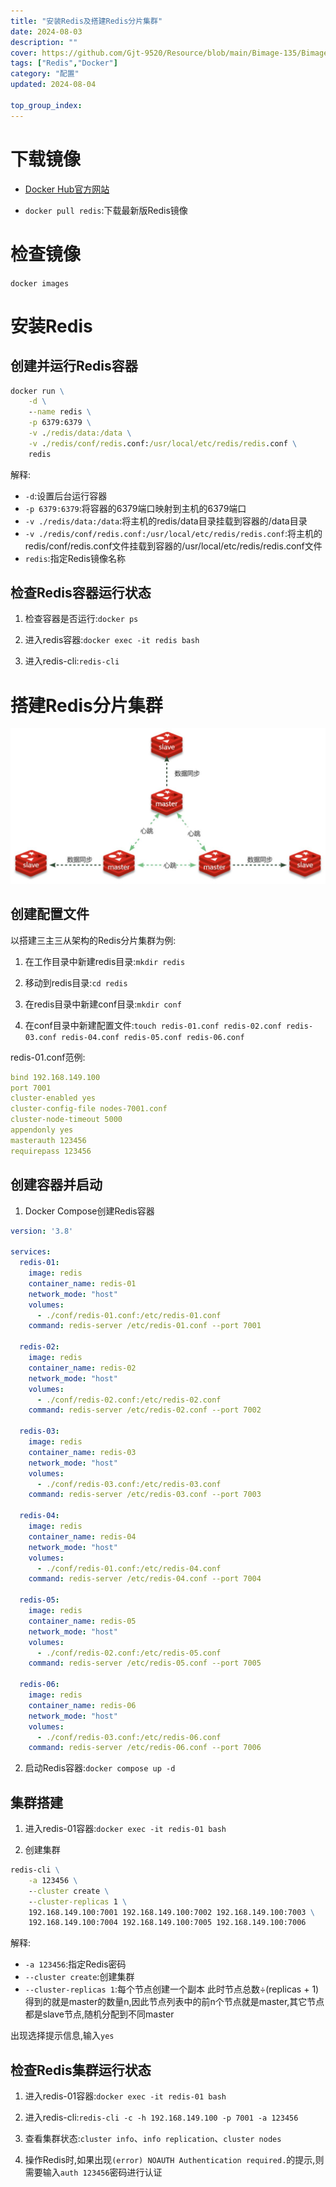 ```yaml
---
title: "安装Redis及搭建Redis分片集群"
date: 2024-08-03
description: ""
cover: https://github.com/Gjt-9520/Resource/blob/main/Bimage-135/Bimage92.jpg?raw=true
tags: ["Redis","Docker"]
category: "配置"
updated: 2024-08-04
  
top_group_index: 
---
```


# 下载镜像

- [Docker Hub官方网站](https://hub.docker.com/)

- `docker pull redis`:下载最新版Redis镜像

# 检查镜像

`docker images`

# 安装Redis

## 创建并运行Redis容器

```cmd
docker run \
    -d \
    --name redis \
    -p 6379:6379 \
    -v ./redis/data:/data \
    -v ./redis/conf/redis.conf:/usr/local/etc/redis/redis.conf \
    redis
```

解释:
- `-d`:设置后台运行容器
- `-p 6379:6379`:将容器的6379端口映射到主机的6379端口
- `-v ./redis/data:/data`:将主机的redis/data目录挂载到容器的/data目录
- `-v ./redis/conf/redis.conf:/usr/local/etc/redis/redis.conf`:将主机的redis/conf/redis.conf文件挂载到容器的/usr/local/etc/redis/redis.conf文件
- `redis`:指定Redis镜像名称

## 检查Redis容器运行状态

1. 检查容器是否运行:`docker ps`

2. 进入redis容器:`docker exec -it redis bash`

3. 进入redis-cli:`redis-cli`

# 搭建Redis分片集群

![Redis分片集群](../images/Redis分片集群.jpeg)

## 创建配置文件

以搭建三主三从架构的Redis分片集群为例:

1. 在工作目录中新建redis目录:`mkdir redis`

2. 移动到redis目录:`cd redis`

3. 在redis目录中新建conf目录:`mkdir conf`

4. 在conf目录中新建配置文件:`touch redis-01.conf redis-02.conf redis-03.conf redis-04.conf redis-05.conf redis-06.conf`

redis-01.conf范例:

```yaml
bind 192.168.149.100
port 7001
cluster-enabled yes
cluster-config-file nodes-7001.conf
cluster-node-timeout 5000
appendonly yes
masterauth 123456
requirepass 123456
```

## 创建容器并启动

1. Docker Compose创建Redis容器

```yaml
version: '3.8'

services:
  redis-01:
    image: redis
    container_name: redis-01
    network_mode: "host"
    volumes:
      - ./conf/redis-01.conf:/etc/redis-01.conf
    command: redis-server /etc/redis-01.conf --port 7001

  redis-02:
    image: redis
    container_name: redis-02
    network_mode: "host"
    volumes:
      - ./conf/redis-02.conf:/etc/redis-02.conf
    command: redis-server /etc/redis-02.conf --port 7002

  redis-03:
    image: redis
    container_name: redis-03
    network_mode: "host"
    volumes:
      - ./conf/redis-03.conf:/etc/redis-03.conf
    command: redis-server /etc/redis-03.conf --port 7003

  redis-04:
    image: redis
    container_name: redis-04
    network_mode: "host"
    volumes:
      - ./conf/redis-01.conf:/etc/redis-04.conf
    command: redis-server /etc/redis-04.conf --port 7004

  redis-05:
    image: redis
    container_name: redis-05
    network_mode: "host"
    volumes:
      - ./conf/redis-02.conf:/etc/redis-05.conf
    command: redis-server /etc/redis-05.conf --port 7005

  redis-06:
    image: redis
    container_name: redis-06
    network_mode: "host"
    volumes:
      - ./conf/redis-03.conf:/etc/redis-06.conf
    command: redis-server /etc/redis-06.conf --port 7006
```

2. 启动Redis容器:`docker compose up -d`

## 集群搭建

1. 进入redis-01容器:`docker exec -it redis-01 bash`

2. 创建集群

```cmd
redis-cli \
    -a 123456 \
    --cluster create \
    --cluster-replicas 1 \
    192.168.149.100:7001 192.168.149.100:7002 192.168.149.100:7003 \
    192.168.149.100:7004 192.168.149.100:7005 192.168.149.100:7006
```

解释:
- `-a 123456`:指定Redis密码
- `--cluster create`:创建集群
- `--cluster-replicas 1`:每个节点创建一个副本
  此时节点总数÷(replicas + 1)得到的就是master的数量n,因此节点列表中的前n个节点就是master,其它节点都是slave节点,随机分配到不同master

出现选择提示信息,输入`yes`

## 检查Redis集群运行状态

1. 进入redis-01容器:`docker exec -it redis-01 bash`

2. 进入redis-cli:`redis-cli -c -h 192.168.149.100 -p 7001 -a 123456`

3. 查看集群状态:`cluster info`、`info replication`、`cluster nodes`

4. 操作Redis时,如果出现`(error) NOAUTH Authentication required.`的提示,则需要输入`auth 123456`密码进行认证